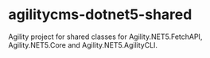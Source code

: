 # agilitycms-dotnet5-shared
Agility project for shared classes for Agility.NET5.FetchAPI, Agility.NET5.Core and Agility.NET5.AgilityCLI.
